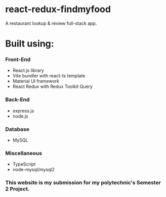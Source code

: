 # react-redux-findmyfood
A restaurant lookup & review full-stack app.

# Built using:
### Front-End
- React.js library
- Vite bundler with react-ts template
- Material UI framework
- React Redux with Redux Toolkit Query

### Back-End
- express.js
- node.js

### Database
- MySQL

### Miscellaneous
- TypeScript
- node-mysql/mysql2

### This website is my submission for my polytechnic's Semester 2 Project.
